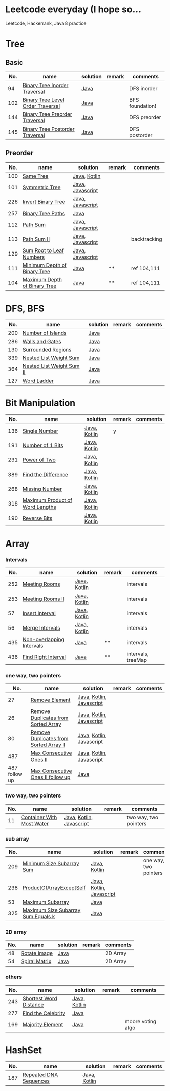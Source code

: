 # Leetcode everyday (I hope so...

Leetcode, Hackerrank, Java 8 practice


# Tree

## Basic
| No.    |   name  | solution | remark | comments |
| --- | --- | -------- | -------- | -------- |
|94|[Binary Tree Inorder Traversal](https://leetcode.com/problems/binary-tree-inorder-traversal/)                    |    [Java](https://github.com/timmyBeef/LeetcodeEveryday/blob/master/src/leetcode/trees/basic/BinaryTreeInorderTraversal.java)      |          |    DFS inorder      |
|102|[Binary Tree Level Order Traversal](https://leetcode.com/problems/binary-tree-level-order-traversal/)           |    [Java](https://github.com/timmyBeef/LeetcodeEveryday/blob/master/src/leetcode/trees/basic/BinaryTreeLevelOrderTraversal.java)       |          |   BFS foundation!      |
|144|[Binary Tree Preorder Traversal](https://leetcode.com/problems/binary-tree-preorder-traversal/)                 |    [Java](https://github.com/timmyBeef/LeetcodeEveryday/blob/master/src/leetcode/trees/basic/BinaryTreePreorderTraversal.java)      |          |     DFS preorder     |
|145|[Binary Tree Postorder Traversal](https://leetcode.com/problems/binary-tree-postorder-traversal/)               |    [Java](https://github.com/timmyBeef/LeetcodeEveryday/blob/master/src/leetcode/trees/basic/BinaryTreePostorderTraversal.java)       |          |     DFS postorder     |

## Preorder
| No.    |   name  | solution | remark | comments |
| --- | --- | -------- | -------- | -------- |
|100|[Same Tree](https://leetcode.com/problems/same-tree/)           |    [Java](https://github.com/timmyBeef/LeetcodeEveryday/blob/master/src/leetcode/trees/preorder/SameTree.java), [Kotlin](https://github.com/timmyBeef/LeetcodeEveryday/blob/master/src/leetcode/trees/preorder/SameTree.kt)      |          |         |
|101|[Symmetric Tree](https://leetcode.com/problems/symmetric-tree/)           |    [Java](https://github.com/timmyBeef/LeetcodeEveryday/blob/master/src/leetcode/trees/preorder/SymmetricTree.java), [Javascript](https://github.com/timmyBeef/LeetcodeEveryday/blob/master/src/leetcode/trees/preorder/SymmetricTree.js)       |          |         |
|226|[Invert Binary Tree](https://leetcode.com/problems/invert-binary-tree/)           |    [Java](https://github.com/timmyBeef/LeetcodeEveryday/blob/master/src/leetcode/trees/preorder/InvertBinaryTree.java), [Javascript](https://github.com/timmyBeef/LeetcodeEveryday/blob/master/src/leetcode/trees/preorder/InvertBinaryTree.js)       |          |         |
|257|[Binary Tree Paths](https://leetcode.com/problems/binary-tree-paths/)           |    [Java](https://github.com/timmyBeef/LeetcodeEveryday/blob/master/src/leetcode/trees/preorder/BinaryTreePaths.java)       |          |         |
|112|[Path Sum](https://leetcode.com/problems/path-sum/)           |    [Java](https://github.com/timmyBeef/LeetcodeEveryday/blob/master/src/leetcode/trees/preorder/PathSum.java), [Javascript](https://github.com/timmyBeef/LeetcodeEveryday/blob/master/src/leetcode/trees/preorder/PathSum.js)       |          |         |
|113|[Path Sum II](https://leetcode.com/problems/path-sum-ii/)           |    [Java](https://github.com/timmyBeef/LeetcodeEveryday/blob/master/src/leetcode/trees/preorder/PathSum2.java), [Javascript](https://github.com/timmyBeef/LeetcodeEveryday/blob/master/src/leetcode/trees/preorder/PathSum2.js)       |          |    backtracking     |
|129|[Sum Root to Leaf Numbers](https://leetcode.com/problems/sum-root-to-leaf-numbers/)           |    [Java](https://github.com/timmyBeef/LeetcodeEveryday/blob/master/src/leetcode/trees/preorder/SumRoottoLeafNumbers.java), [Javascript](https://github.com/timmyBeef/LeetcodeEveryday/blob/master/src/leetcode/trees/preorder/SumRoottoLeafNumbers.js)       |          |         |
|111|[Minimum Depth of Binary Tree](https://leetcode.com/problems/minimum-depth-of-binary-tree/)           |    [Java](https://github.com/timmyBeef/LeetcodeEveryday/blob/master/src/leetcode/trees/preorder/MinimumDepthofBinaryTree.java)       |    **     |    ref 104,111      |
|104|[Maximum Depth of Binary Tree](https://leetcode.com/problems/maximum-depth-of-binary-tree/)           |    [Java](https://github.com/timmyBeef/LeetcodeEveryday/blob/master/src/leetcode/trees/preorder/MaximumDepthOfBinaryTree.java)       |    **      |    ref 104,111      |


# DFS, BFS
| No.    |   name  | solution | remark | comments |
| --- | --- | -------- | -------- | -------- |
|200|[Number of Islands](https://leetcode.com/problems/number-of-islands/)                    |    [Java](https://github.com/timmyBeef/LeetcodeEveryday/blob/master/src/leetcode/BFSDFS)      |          |          |
|286|[Walls and Gates](https://leetcode.com/problems/walls-and-gates/)                    |    [Java](https://github.com/timmyBeef/LeetcodeEveryday/blob/master/src/leetcode/BFSDFS)      |          |          |
|130|[Surrounded Regions](https://leetcode.com/problems/surrounded-regions/)                    |    [Java](https://github.com/timmyBeef/LeetcodeEveryday/blob/master/src/leetcode/BFSDFS)      |          |          |
|339|[Nested List Weight Sum](https://leetcode.com/problems/nested-list-weight-sum/)                    |    [Java](https://github.com/timmyBeef/LeetcodeEveryday/blob/master/src/leetcode/BFSDFS)      |          |          |
|364|[Nested List Weight Sum II](https://leetcode.com/problems/nested-list-weight-sum-ii/)                    |    [Java](https://github.com/timmyBeef/LeetcodeEveryday/blob/master/src/leetcode/BFSDFS)      |          |          |
|127|[Word Ladder](https://leetcode.com/problems/word-ladder/)                    |    [Java](https://github.com/timmyBeef/LeetcodeEveryday/blob/master/src/leetcode/bfs/WordLadder.java)      |          |          |

# Bit Manipulation
| No.    |   name  | solution | remark | comments |
| --- | --- | -------- | -------- | -------- |
|136|[Single Number](https://leetcode.com/problems/single-number/)                    |    [Java](https://github.com/timmyBeef/LeetcodeEveryday/blob/master/src/leetcode/bit/java/SingleNumber.java), [Kotlin](https://github.com/timmyBeef/LeetcodeEveryday/blob/master/src/leetcode/bit/kotlin/SingleNumber.kt)      |    y      |          |
|191|[Number of 1 Bits](https://leetcode.com/problems/number-of-1-bits/)                    |    [Java](https://github.com/timmyBeef/LeetcodeEveryday/blob/master/src/leetcode/bit/java/NumberOf1Bits.java), [Kotlin](https://github.com/timmyBeef/LeetcodeEveryday/blob/master/src/leetcode/bit/kotlin/NumberOf1Bits.kt)      |          |          |
|231|[Power of Two](https://leetcode.com/problems/power-of-two/)                    |    [Java](https://github.com/timmyBeef/LeetcodeEveryday/blob/master/src/leetcode/bit/java/PowerOfTwo.java), [Kotlin](https://github.com/timmyBeef/LeetcodeEveryday/blob/master/src/leetcode/bit/kotlin/PowerOfTwo.kt)      |          |          |
|389|[Find the Difference](https://leetcode.com/problems/find-the-difference/)                    |    [Java](https://github.com/timmyBeef/LeetcodeEveryday/blob/master/src/leetcode/bit/java/FindTheDifference.java), [Kotlin](https://github.com/timmyBeef/LeetcodeEveryday/blob/master/src/leetcode/bit/kotlin/FindTheDifference.kt)      |          |          |
|268|[Missing Number](https://leetcode.com/problems/missing-number/)                    |    [Java](https://github.com/timmyBeef/LeetcodeEveryday/blob/master/src/leetcode/bit/java/MissingNumber.java), [Kotlin](https://github.com/timmyBeef/LeetcodeEveryday/blob/master/src/leetcode/bit/kotlin/MissingNumber.kt)      |          |          |
|318|[Maximum Product of Word Lengths](https://leetcode.com/problems/maximum-product-of-word-lengths/)                    |    [Java](https://github.com/timmyBeef/LeetcodeEveryday/blob/master/src/leetcode/bit/java/MaximumProductOfWordLengths.java), [Kotlin](https://github.com/timmyBeef/LeetcodeEveryday/blob/master/src/leetcode/bit/kotlin/MaximumProductOfWordLengths.kt)      |          |          |
|190|[Reverse Bits](https://leetcode.com/problems/reverse-bits/)                    |    [Java](https://github.com/timmyBeef/LeetcodeEveryday/blob/master/src/leetcode/bit/java/ReverseBits.java), [Kotlin](https://github.com/timmyBeef/LeetcodeEveryday/blob/master/src/leetcode/bit/kotlin/ReverseBits.kt)      |          |          |

# Array

### Intervals
| No.    |   name  | solution | remark | comments |
| --- | --- | -------- | -------- | -------- |
|252|[Meeting Rooms](https://leetcode.com/problems/meeting-rooms/)                    |    [Java](https://github.com/timmyBeef/LeetcodeEveryday/blob/master/src/leetcode/array/java/MeetingRooms.java), [Kotlin](https://github.com/timmyBeef/LeetcodeEveryday/blob/master/src/leetcode/array/kotlin/MeetingRooms.kt)      |          |    intervals      |
|253|[Meeting Rooms II](https://leetcode.com/problems/meeting-rooms-ii/)                    |    [Java](https://github.com/timmyBeef/LeetcodeEveryday/blob/master/src/leetcode/array/java/MeetingRoomsII.java), [Kotlin](https://github.com/timmyBeef/LeetcodeEveryday/blob/master/src/leetcode/array/kotlin/MeetingRoomsII.kt)      |          |    intervals      |
|57|[Insert Interval](https://leetcode.com/problems/insert-interval/)                    |    [Java](https://github.com/timmyBeef/LeetcodeEveryday/blob/master/src/leetcode/array/java/InsertInterval.java), [Kotlin](https://github.com/timmyBeef/LeetcodeEveryday/blob/master/src/leetcode/array/kotlin/InsertInterval.kt)      |          |    intervals      |
|56|[Merge Intervals](https://leetcode.com/problems/merge-intervals/)                    |    [Java](https://github.com/timmyBeef/LeetcodeEveryday/blob/master/src/leetcode/array/java/MergeIntervals.java), [Kotlin](https://github.com/timmyBeef/LeetcodeEveryday/blob/master/src/leetcode/array/kotlin/MergeIntervals.kt)      |          |    intervals      |
|435|[Non-overlapping Intervals](https://leetcode.com/problems/non-overlapping-intervals/)                    |    [Java](https://github.com/timmyBeef/LeetcodeEveryday/blob/master/src/leetcode/array/java/NonOverlappingIntervals.java)     |    **      |    intervals      |
|436|[Find Right Interval](https://leetcode.com/problems/find-right-interval/)                    |    [Java](https://github.com/timmyBeef/LeetcodeEveryday/blob/master/src/leetcode/array/java/FindRightInterval.java)     |    **      |    intervals, treeMap      |

### one way, two pointers
| No.    |   name  | solution | remark | comments |
| --- | --- | -------- | -------- | -------- |
|27|[Remove Element](https://leetcode.com/problems/remove-element/)                    |    [Java](https://github.com/timmyBeef/LeetcodeEveryday/blob/master/src/leetcode/array/java/RemoveElement.java), [Kotlin](https://github.com/timmyBeef/LeetcodeEveryday/blob/master/src/leetcode/array/kotlin/RemoveElement.kt), [Javascript](https://github.com/timmyBeef/LeetcodeEveryday/blob/master/src/leetcode/array/js/RemoveElement.js)      |          |          |
|26|[Remove Duplicates from Sorted Array](https://leetcode.com/problems/remove-duplicates-from-sorted-array/)                    |    [Java](https://github.com/timmyBeef/LeetcodeEveryday/blob/master/src/leetcode/array/java/RemoveDuplicatesFromSortedArray.java), [Kotlin](https://github.com/timmyBeef/LeetcodeEveryday/blob/master/src/leetcode/array/kotlin/RemoveDuplicatesFromSortedArray.kt), [Javascript](https://github.com/timmyBeef/LeetcodeEveryday/blob/master/src/leetcode/array/js/RemoveDuplicatesFromSortedArray.js)      |          |          |
|80|[Remove Duplicates from Sorted Array II](https://leetcode.com/problems/remove-duplicates-from-sorted-array-ii/)                    |    [Java](https://github.com/timmyBeef/LeetcodeEveryday/blob/master/src/leetcode/array/java/RemoveDuplicatesFromSortedArrayII.java), [Kotlin](https://github.com/timmyBeef/LeetcodeEveryday/blob/master/src/leetcode/array/kotlin/RemoveDuplicatesFromSortedArrayII.kt), [Javascript](https://github.com/timmyBeef/LeetcodeEveryday/blob/master/src/leetcode/array/js/RemoveDuplicatesFromSortedArrayII.js)      |          |          |
|487|[Max Consecutive Ones II](https://leetcode.com/problems/remove-duplicates-from-sorted-array-ii/)                    |    [Java](https://github.com/timmyBeef/LeetcodeEveryday/blob/master/src/leetcode/array/java/MaxConsecutiveOnesII.java), [Kotlin](https://github.com/timmyBeef/LeetcodeEveryday/blob/master/src/leetcode/array/kotlin/MaxConsecutiveOnesII.kt), [Javascript](https://github.com/timmyBeef/LeetcodeEveryday/blob/master/src/leetcode/array/js/MaxConsecutiveOnesII.js)      |          |          |
|487 follow up|[Max Consecutive Ones II follow up](https://leetcode.com/problems/remove-duplicates-from-sorted-array-ii/)                    |    [Java](https://github.com/timmyBeef/LeetcodeEveryday/blob/master/src/leetcode/array/java/MaxConsecutiveOnesIIFollowUp.java)      |          |          |

### two way, two pointers
| No.    |   name  | solution | remark | comments |
| --- | --- | -------- | -------- | -------- |
|11|[Container With Most Water](https://leetcode.com/problems/container-with-most-water/)                    |    [Java](https://github.com/timmyBeef/LeetcodeEveryday/blob/master/src/leetcode/array/java/ContainerWithMostWater.java), [Kotlin](https://github.com/timmyBeef/LeetcodeEveryday/blob/master/src/leetcode/array/kotlin/ContainerWithMostWater.kt), [Javascript](https://github.com/timmyBeef/LeetcodeEveryday/blob/master/src/leetcode/array/js/ContainerWithMostWater.js)      |          |     two way, two pointers     |

### sub array
| No.    |   name  | solution | remark | comments |
| --- | --- | -------- | -------- | -------- |
|209|[Minimum Size Subarray Sum](https://leetcode.com/problems/minimum-size-subarray-sum/)                    |    [Java](https://github.com/timmyBeef/LeetcodeEveryday/blob/master/src/leetcode/array/java/MinimumSizeSubarraySum.java), [Kotlin](https://github.com/timmyBeef/LeetcodeEveryday/blob/master/src/leetcode/array/kotlin/MinimumSizeSubarraySum.kt)      |          |     one way, two pointers     |
|238|[ProductOfArrayExceptSelf](https://leetcode.com/problems/product-of-array-except-self/)                    |    [Java](https://github.com/timmyBeef/LeetcodeEveryday/blob/master/src/leetcode/array/java/ProductOfArrayExceptSelf.java), [Kotlin](https://github.com/timmyBeef/LeetcodeEveryday/blob/master/src/leetcode/array/kotlin/ProductOfArrayExceptSelf.kt), [Javascript](https://github.com/timmyBeef/LeetcodeEveryday/blob/master/src/leetcode/array/js/ProductOfArrayExceptSelf.js)      |          |          |
|53|[Maximum Subarray](https://leetcode.com/problems/maximum-subarray/)                    |    [Java](https://github.com/timmyBeef/LeetcodeEveryday/blob/master/src/leetcode/array/java/MaximumSubarray.java)      |          |          |
|325|[Maximum Size Subarray Sum Equals k](https://leetcode.com/problems/maximum-size-subarray-sum-equals-k/)                    |    [Java](https://github.com/timmyBeef/LeetcodeEveryday/blob/master/src/leetcode/array/java/MaximumSizeSubarraySumEqualsK.java)      |          |          |


### 2D array
| No.    |   name  | solution | remark | comments |
| --- | --- | -------- | -------- | -------- |
|48|[Rotate Image](https://leetcode.com/problems/rotate-image/)                    |    [Java](https://github.com/timmyBeef/LeetcodeEveryday/blob/master/src/leetcode/array/java/RotateImage.java)      |          |    2D Array      |
|54|[Spiral Matrix](https://leetcode.com/problems/spiral-matrix/)                    |    [Java](https://github.com/timmyBeef/LeetcodeEveryday/blob/master/src/leetcode/array/java/SpiralMatrix.java)      |          |    2D Array      |

### others
| No.    |   name  | solution | remark | comments |
| --- | --- | -------- | -------- | -------- |
|243|[Shortest Word Distance](https://leetcode.com/problems/shortest-word-distance/)                    |    [Java](https://github.com/timmyBeef/LeetcodeEveryday/blob/master/src/leetcode/array/java/ShortestWordDistance.java), [Kotlin](https://github.com/timmyBeef/LeetcodeEveryday/blob/master/src/leetcode/array/kotlin/ShortestWordDistance.kt)      |          |          |
|277|[Find the Celebrity](https://leetcode.com/problems/find-the-celebrity/)                    |    [Java](https://github.com/timmyBeef/LeetcodeEveryday/blob/master/src/leetcode/array/java/FindTheCelebrity.java)      |          |          |
|169|[Majority Element](https://leetcode.com/problems/majority-element/)                    |    [Java](https://github.com/timmyBeef/LeetcodeEveryday/blob/master/src/leetcode/array/java/MajorityElement.java)      |          |    moore voting algo      |


# HashSet
| No.    |   name  | solution | remark | comments |
| --- | --- | -------- | -------- | -------- |
|187|[Repeated DNA Sequences](https://leetcode.com/problems/repeated-dna-sequences/)                    |    [Java](https://github.com/timmyBeef/LeetcodeEveryday/blob/master/src/leetcode/hashset/java/RepeatedDNASequences.java), [Kotlin](https://github.com/timmyBeef/LeetcodeEveryday/blob/master/src/leetcode/hashset/kotlin/RepeatedDNASequences.kt)      |          |          |



